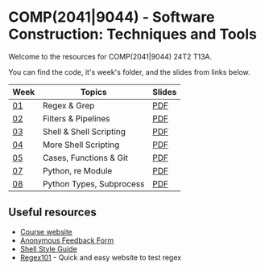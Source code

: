 # COMP(2041|9044) - Software Construction: Techniques and Tools

Welcome to the resources for COMP(2041|9044) 24T2 T13A.

You can find the code, it's week's folder, and the slides from links below.

| Week            | Topics                   | Slides                                                     |
| --------------- | ------------------------ | ---------------------------------------------------------- |
| [01](./week01/) | Regex & Grep             | [PDF](<./week01/COMP(20419044)%20Week%201%20-%2024T2.pdf>) |
| [02](./week02/) | Filters & Pipelines      | [PDF](<./week02/COMP(20419044)%20Week%202%20-%2024T2.pdf>) |
| [03](./week03/) | Shell & Shell Scripting  | [PDF](<./week03/COMP(20419044)%20Week%203%20-%2024T2.pdf>) |
| [04](./week04/) | More Shell Scripting     | [PDF](<./week04/COMP(20419044)%20Week%204%20-%2024T2.pdf>) |
| [05](./week05/) | Cases, Functions & Git   | [PDF](<./week05/COMP(20419044)%20Week%205%20-%2024T2.pdf>) |
| [07](./week07/) | Python, re Module        | [PDF](<./week07/COMP(20419044)&20Week%207%20-%2024T2.pdf>) |
| [08](./week08/) | Python Types, Subprocess | [PDF](<./week08/COMP(20419044)%20Week%208%20-%2024T2.pdf>) |

## Useful resources

- [Course website](https://cgi.cse.unsw.edu.au/~cs2041/24T2)
- [Anonymous Feedback Form](https://forms.gle/RnctTdbkihLSDrM78)
- [Shell Style Guide](https://cgi.cse.unsw.edu.au/~cs2041/24T2/resources/shell_style_guide.html)
- [Regex101](https://regex101.com/) - Quick and easy website to test regex
